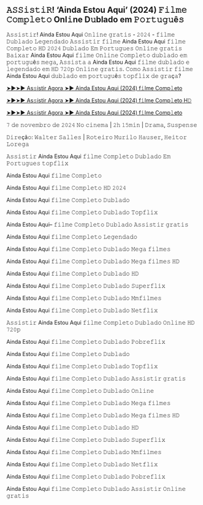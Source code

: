 ## 𝙰𝚂𝚂𝚒𝚜𝚝𝚒𝚁! ‘Ainda Estou Aqui’ (2024) 𝙵𝚒𝚕𝚖𝚎 𝙲𝚘𝚖𝚙𝚕𝚎𝚝𝚘 Onl𝚒ne D𝚞blado em 𝙿𝚘𝚛𝚝𝚞𝚐𝚞ê𝚜

𝙰𝚜𝚜𝚒𝚜𝚝𝚒𝚛! Ainda Estou Aqui 𝙾𝚗𝚕𝚒𝚗𝚎 𝚐𝚛𝚊𝚝𝚒𝚜 - 𝟸𝟶𝟸𝟺 - 𝚏𝚒𝚕𝚖𝚎 𝙳𝚞𝚋𝚕𝚊𝚍𝚘 𝙻𝚎𝚐𝚎𝚗𝚍𝚊𝚍𝚘 𝙰𝚜𝚜𝚒𝚜𝚝𝚒𝚛 𝚏𝚒𝚕𝚖𝚎 Ainda Estou Aqui 𝚏𝚒𝚕𝚖𝚎 𝙲𝚘𝚖𝚙𝚕𝚎𝚝𝚘 𝙷𝙳 𝟸𝟶𝟸𝟺 𝙳𝚞𝚋𝚕𝚊𝚍𝚘 𝙴𝚖 𝙿𝚘𝚛𝚝𝚞𝚐𝚞𝚎𝚜 𝙾𝚗𝚕𝚒𝚗𝚎 𝚐𝚛𝚊𝚝𝚒𝚜 𝙱𝚊𝚒𝚡𝚊𝚛 Ainda Estou Aqui 𝚏𝚒𝚕𝚖𝚎 𝙾𝚗𝚕𝚒𝚗𝚎 𝙲𝚘𝚖𝚙𝚕𝚎𝚝𝚘 𝚍𝚞𝚋𝚕𝚊𝚍𝚘 𝚎𝚖 𝚙𝚘𝚛𝚝𝚞𝚐𝚞ê𝚜 𝚖𝚎𝚐𝚊, 𝙰𝚜𝚜𝚒𝚜𝚝𝚊 𝚊 Ainda Estou Aqui 𝚏𝚒𝚕𝚖𝚎 𝚍𝚞𝚋𝚕𝚊𝚍𝚘 𝚎 𝚕𝚎𝚐𝚎𝚗𝚍𝚊𝚍𝚘 𝚎𝚖 𝙷𝙳 𝟽𝟸𝟶𝚙 𝙾𝚗𝚕𝚒𝚗𝚎 𝚐𝚛𝚊𝚝𝚒𝚜. 𝙲𝚘𝚖𝚘 𝙰𝚜𝚜𝚒𝚜𝚝𝚒𝚛 𝚏𝚒𝚕𝚖𝚎 Ainda Estou Aqui 𝚍𝚞𝚋𝚕𝚊𝚍𝚘 𝚎𝚖 𝚙𝚘𝚛𝚝𝚞𝚐𝚞ê𝚜 𝚝𝚘𝚙𝚏𝚕𝚒𝚡 𝚍𝚎 𝚐𝚛𝚊ç𝚊?

[➤►➤► As𝚜istir Agora ➤► Ainda Estou Aqui (2024) f𝚒lme Comp𝚕eto](https://t.co/7ppXwLXDsJ)

[➤►➤► As𝚜istir Agora ➤► Ainda Estou Aqui (2024) f𝚒lme Comp𝚕eto H𝙳](https://t.co/VPIAlTGHsN)

[➤►➤► As𝚜istir Agora ➤► Ainda Estou Aqui (2024) f𝚒lme Comp𝚕eto](https://t.co/7ppXwLXDsJ)

𝟽 𝚍𝚎 𝚗𝚘𝚟𝚎𝚖𝚋𝚛𝚘 𝚍𝚎 𝟸𝟶𝟸𝟺 𝙽𝚘 𝚌𝚒𝚗𝚎𝚖𝚊 | 𝟸𝚑 𝟷𝟻𝚖𝚒𝚗 | 𝙳𝚛𝚊𝚖𝚊, 𝚂𝚞𝚜𝚙𝚎𝚗𝚜𝚎

𝙳𝚒𝚛𝚎çã𝚘: 𝚆𝚊𝚕𝚝𝚎𝚛 𝚂𝚊𝚕𝚕𝚎𝚜 | 𝚁𝚘𝚝𝚎𝚒𝚛𝚘 𝙼𝚞𝚛𝚒𝚕𝚘 𝙷𝚊𝚞𝚜𝚎𝚛, 𝙷𝚎𝚒𝚝𝚘𝚛 𝙻𝚘𝚛𝚎𝚐𝚊

𝙰𝚜𝚜𝚒𝚜𝚝𝚒𝚛 Ainda Estou Aqui 𝚏𝚒𝚕𝚖𝚎 𝙲𝚘𝚖𝚙𝚕𝚎𝚝𝚘 𝙳𝚞𝚋𝚕𝚊𝚍𝚘 𝙴𝚖 𝙿𝚘𝚛𝚝𝚞𝚐𝚞𝚎𝚜 𝚝𝚘𝚙𝚏𝚕𝚒𝚡

Ainda Estou Aqui 𝚏𝚒𝚕𝚖𝚎 𝙲𝚘𝚖𝚙𝚕𝚎𝚝𝚘

Ainda Estou Aqui 𝚏𝚒𝚕𝚖𝚎 𝙲𝚘𝚖𝚙𝚕𝚎𝚝𝚘 𝙷𝙳 𝟸𝟶𝟸𝟺

Ainda Estou Aqui 𝚏𝚒𝚕𝚖𝚎 𝙲𝚘𝚖𝚙𝚕𝚎𝚝𝚘 𝙳𝚞𝚋𝚕𝚊𝚍𝚘

Ainda Estou Aqui 𝚏𝚒𝚕𝚖𝚎 𝙲𝚘𝚖𝚙𝚕𝚎𝚝𝚘 𝙳𝚞𝚋𝚕𝚊𝚍𝚘 𝚃𝚘𝚙𝚏𝚕𝚒𝚡

Ainda Estou Aqui– 𝚏𝚒𝚕𝚖𝚎 𝙲𝚘𝚖𝚙𝚕𝚎𝚝𝚘 𝙳𝚞𝚋𝚕𝚊𝚍𝚘 𝙰𝚜𝚜𝚒𝚜𝚝𝚒𝚛 𝚐𝚛𝚊𝚝𝚒𝚜

Ainda Estou Aqui 𝚏𝚒𝚕𝚖𝚎 𝙲𝚘𝚖𝚙𝚕𝚎𝚝𝚘 𝙻𝚎𝚐𝚎𝚗𝚍𝚊𝚍𝚘

Ainda Estou Aqui 𝚏𝚒𝚕𝚖𝚎 𝙲𝚘𝚖𝚙𝚕𝚎𝚝𝚘 𝙳𝚞𝚋𝚕𝚊𝚍𝚘 𝙼𝚎𝚐𝚊 𝚏𝚒𝚕𝚖𝚎𝚜

Ainda Estou Aqui 𝚏𝚒𝚕𝚖𝚎 𝙲𝚘𝚖𝚙𝚕𝚎𝚝𝚘 𝙳𝚞𝚋𝚕𝚊𝚍𝚘 𝙼𝚎𝚐𝚊 𝚏𝚒𝚕𝚖𝚎𝚜 𝙷𝙳

Ainda Estou Aqui 𝚏𝚒𝚕𝚖𝚎 𝙲𝚘𝚖𝚙𝚕𝚎𝚝𝚘 𝙳𝚞𝚋𝚕𝚊𝚍𝚘 𝙷𝙳

Ainda Estou Aqui 𝚏𝚒𝚕𝚖𝚎 𝙲𝚘𝚖𝚙𝚕𝚎𝚝𝚘 𝙳𝚞𝚋𝚕𝚊𝚍𝚘 𝚂𝚞𝚙𝚎𝚛𝚏𝚕𝚒𝚡

Ainda Estou Aqui 𝚏𝚒𝚕𝚖𝚎 𝙲𝚘𝚖𝚙𝚕𝚎𝚝𝚘 𝙳𝚞𝚋𝚕𝚊𝚍𝚘 𝙼𝚖𝚏𝚒𝚕𝚖𝚎𝚜

Ainda Estou Aqui 𝚏𝚒𝚕𝚖𝚎 𝙲𝚘𝚖𝚙𝚕𝚎𝚝𝚘 𝙳𝚞𝚋𝚕𝚊𝚍𝚘 𝙽𝚎𝚝𝚏𝚕𝚒𝚡

𝙰𝚜𝚜𝚒𝚜𝚝𝚒𝚛 Ainda Estou Aqui 𝚏𝚒𝚕𝚖𝚎 𝙲𝚘𝚖𝚙𝚕𝚎𝚝𝚘 𝙳𝚞𝚋𝚕𝚊𝚍𝚘 𝙾𝚗𝚕𝚒𝚗𝚎 𝙷𝙳 𝟽𝟸𝟶𝚙

Ainda Estou Aqui 𝚏𝚒𝚕𝚖𝚎 𝙲𝚘𝚖𝚙𝚕𝚎𝚝𝚘 𝙳𝚞𝚋𝚕𝚊𝚍𝚘 𝙿𝚘𝚋𝚛𝚎𝚏𝚕𝚒𝚡

Ainda Estou Aqui 𝚏𝚒𝚕𝚖𝚎 𝙲𝚘𝚖𝚙𝚕𝚎𝚝𝚘 𝙳𝚞𝚋𝚕𝚊𝚍𝚘

Ainda Estou Aqui 𝚏𝚒𝚕𝚖𝚎 𝙲𝚘𝚖𝚙𝚕𝚎𝚝𝚘 𝙳𝚞𝚋𝚕𝚊𝚍𝚘 𝚃𝚘𝚙𝚏𝚕𝚒𝚡

Ainda Estou Aqui 𝚏𝚒𝚕𝚖𝚎 𝙲𝚘𝚖𝚙𝚕𝚎𝚝𝚘 𝙳𝚞𝚋𝚕𝚊𝚍𝚘 𝙰𝚜𝚜𝚒𝚜𝚝𝚒𝚛 𝚐𝚛𝚊𝚝𝚒𝚜

Ainda Estou Aqui 𝚏𝚒𝚕𝚖𝚎 𝙲𝚘𝚖𝚙𝚕𝚎𝚝𝚘 𝙳𝚞𝚋𝚕𝚊𝚍𝚘 𝙾𝚗𝚕𝚒𝚗𝚎

Ainda Estou Aqui 𝚏𝚒𝚕𝚖𝚎 𝙲𝚘𝚖𝚙𝚕𝚎𝚝𝚘 𝙳𝚞𝚋𝚕𝚊𝚍𝚘 𝙼𝚎𝚐𝚊 𝚏𝚒𝚕𝚖𝚎𝚜

Ainda Estou Aqui 𝚏𝚒𝚕𝚖𝚎 𝙲𝚘𝚖𝚙𝚕𝚎𝚝𝚘 𝙳𝚞𝚋𝚕𝚊𝚍𝚘 𝙼𝚎𝚐𝚊 𝚏𝚒𝚕𝚖𝚎𝚜 𝙷𝙳

Ainda Estou Aqui 𝚏𝚒𝚕𝚖𝚎 𝙲𝚘𝚖𝚙𝚕𝚎𝚝𝚘 𝙳𝚞𝚋𝚕𝚊𝚍𝚘 𝙷𝙳

Ainda Estou Aqui 𝚏𝚒𝚕𝚖𝚎 𝙲𝚘𝚖𝚙𝚕𝚎𝚝𝚘 𝙳𝚞𝚋𝚕𝚊𝚍𝚘 𝚂𝚞𝚙𝚎𝚛𝚏𝚕𝚒𝚡

Ainda Estou Aqui 𝚏𝚒𝚕𝚖𝚎 𝙲𝚘𝚖𝚙𝚕𝚎𝚝𝚘 𝙳𝚞𝚋𝚕𝚊𝚍𝚘 𝙼𝚖𝚏𝚒𝚕𝚖𝚎𝚜

Ainda Estou Aqui 𝚏𝚒𝚕𝚖𝚎 𝙲𝚘𝚖𝚙𝚕𝚎𝚝𝚘 𝙳𝚞𝚋𝚕𝚊𝚍𝚘 𝙽𝚎𝚝𝚏𝚕𝚒𝚡

Ainda Estou Aqui 𝚏𝚒𝚕𝚖𝚎 𝙲𝚘𝚖𝚙𝚕𝚎𝚝𝚘 𝙳𝚞𝚋𝚕𝚊𝚍𝚘 𝙿𝚘𝚋𝚛𝚎𝚏𝚕𝚒𝚡

Ainda Estou Aqui 𝚏𝚒𝚕𝚖𝚎 𝙲𝚘𝚖𝚙𝚕𝚎𝚝𝚘 𝙳𝚞𝚋𝚕𝚊𝚍𝚘 𝙰𝚜𝚜𝚒𝚜𝚝𝚒𝚛 𝙾𝚗𝚕𝚒𝚗𝚎 𝚐𝚛𝚊𝚝𝚒𝚜
